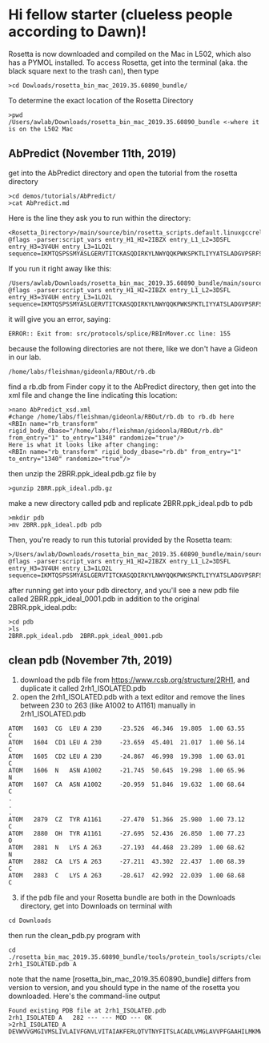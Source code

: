 # Hi fellow starter (clueless people according to Dawn)!
Rosetta is now downloaded and compiled on the Mac in L502, which also has a PYMOL installed. To access Rosetta, get into the terminal (aka. the black square next to the trash can), then type
```
>cd Dowloads/rosetta_bin_mac_2019.35.60890_bundle/
```
To determine the exact location of the Rosetta Directory
```
>pwd
/Users/awlab/Downloads/rosetta_bin_mac_2019.35.60890_bundle <-where it is on the L502 Mac
```
## AbPredict (November 11th, 2019)
get into the AbPredict directory and open the tutorial from the rosetta directory
```
>cd demos/tutorials/AbPredict/
>cat AbPredict.md
```
Here is the line they ask you to run within the directory:
```
<Rosetta_Directory>/main/source/bin/rosetta_scripts.default.linuxgccrelease @flags -parser:script_vars entry_H1_H2=2IBZX entry_L1_L2=3DSFL entry_H3=3V4UH entry_L3=1LO2L  sequence=IKMTQSPSSMYASLGERVTITCKASQDIRKYLNWYQQKPWKSPKTLIYYATSLADGVPSRFSGSGSGQDYSLTISSLESDDTATYYCLQHGESPYTFGGGTKLEIQLQQSGAELVRPGALVKLSCKASGFNIKDYYMHWVKQRPEQGLEWIGLIDPENGNTIYDPKFQGKASITADTSSNTAYLQLSSLTSEDTAVYYCARDNSYYFDYWGQGTTLTVS 
```
If you run it right away like this:
```
/Users/awlab/Downloads/rosetta_bin_mac_2019.35.60890_bundle/main/source/bin/rosetta_scripts.default.linuxgccrelease @flags -parser:script_vars entry_H1_H2=2IBZX entry_L1_L2=3DSFL entry_H3=3V4UH entry_L3=1LO2L  sequence=IKMTQSPSSMYASLGERVTITCKASQDIRKYLNWYQQKPWKSPKTLIYYATSLADGVPSRFSGSGSGQDYSLTISSLESDDTATYYCLQHGESPYTFGGGTKLEIQLQQSGAELVRPGALVKLSCKASGFNIKDYYMHWVKQRPEQGLEWIGLIDPENGNTIYDPKFQGKASITADTSSNTAYLQLSSLTSEDTAVYYCARDNSYYFDYWGQGTTLTVS
```
it will give you an error, saying:
```
ERROR:: Exit from: src/protocols/splice/RBInMover.cc line: 155
```
because the following directories are not there, like we don't have a Gideon in our lab.
```
/home/labs/fleishman/gideonla/RBOut/rb.db
```
find a rb.db from Finder copy it to the AbPredict directory, then get into the xml file and change the line indicating this location:
```
>nano AbPredict_xsd.xml
#change /home/labs/fleishman/gideonla/RBOut/rb.db to rb.db here
<RBIn name="rb_transform" rigid_body_dbase="/home/labs/fleishman/gideonla/RBOut/rb.db" from_entry="1" to_entry="1340" randomize="true"/>
Here is what it looks like after changing:
<RBIn name="rb_transform" rigid_body_dbase="rb.db" from_entry="1" to_entry="1340" randomize="true"/>
```
then unzip the 2BRR.ppk_ideal.pdb.gz file by
```
>gunzip 2BRR.ppk_ideal.pdb.gz
```
make a new directory called pdb and replicate 2BRR.ppk_ideal.pdb to pdb
```
>mkdir pdb
>mv 2BRR.ppk_ideal.pdb pdb
```
Then, you're ready to run this tutorial provided by the Rosetta team:
```
>/Users/awlab/Downloads/rosetta_bin_mac_2019.35.60890_bundle/main/source/bin/rosetta_scripts.default.linuxgccrelease @flags -parser:script_vars entry_H1_H2=2IBZX entry_L1_L2=3DSFL entry_H3=3V4UH entry_L3=1LO2L  sequence=IKMTQSPSSMYASLGERVTITCKASQDIRKYLNWYQQKPWKSPKTLIYYATSLADGVPSRFSGSGSGQDYSLTISSLESDDTATYYCLQHGESPYTFGGGTKLEIQLQQSGAELVRPGALVKLSCKASGFNIKDYYMHWVKQRPEQGLEWIGLIDPENGNTIYDPKFQGKASITADTSSNTAYLQLSSLTSEDTAVYYCARDNSYYFDYWGQGTTLTVS
```
after running get into your pdb directory, and you'll see a new pdb file called 2BRR.ppk_ideal_0001.pdb in addition to the original 2BRR.ppk_ideal.pdb:
```
>cd pdb
>ls
2BRR.ppk_ideal.pdb	2BRR.ppk_ideal_0001.pdb
```
## clean pdb (November 7th, 2019)
1. download the pdb file from https://www.rcsb.org/structure/2RH1, and duplicate it called 2rh1_ISOLATED.pdb
2. open the 2rh1_ISOLATED.pdb with a text editor and remove the lines between 230 to 263 (like A1002 to A1161) manually in 2rh1_ISOLATED.pdb
```
ATOM   1603  CG  LEU A 230     -23.526  46.346  19.805  1.00 63.55           C  
ATOM   1604  CD1 LEU A 230     -23.659  45.401  21.017  1.00 56.14           C  
ATOM   1605  CD2 LEU A 230     -24.867  46.998  19.398  1.00 63.01           C  
ATOM   1606  N   ASN A1002     -21.745  50.645  19.298  1.00 65.96           N  
ATOM   1607  CA  ASN A1002     -20.959  51.846  19.632  1.00 68.64           C  
.
.
.
ATOM   2879  CZ  TYR A1161     -27.470  51.366  25.980  1.00 73.12           C  
ATOM   2880  OH  TYR A1161     -27.695  52.436  26.850  1.00 77.23           O  
ATOM   2881  N   LYS A 263     -27.193  44.468  23.289  1.00 68.62           N  
ATOM   2882  CA  LYS A 263     -27.211  43.302  22.437  1.00 68.39           C  
ATOM   2883  C   LYS A 263     -28.617  42.992  22.039  1.00 68.68           C  
```
3. if the pdb file and your Rosetta bundle are both in the Downloads directory, get into Downloads on terminal with
```
cd Downloads
```
then run the clean_pdb.py program with
```
cd ./rosetta_bin_mac_2019.35.60890_bundle/tools/protein_tools/scripts/clean_pdb.py 2rh1_ISOLATED.pdb A
```
note that the name [rosetta_bin_mac_2019.35.60890_bundle] differs from version to version, and you should type in the name of the rosetta you downloaded. Here's the command-line output
```
Found existing PDB file at 2rh1_ISOLATED.pdb
2rh1_ISOLATED A   282 --- --- MOD --- OK
>2rh1_ISOLATED_A
DEVWVVGMGIVMSLIVLAIVFGNVLVITAIAKFERLQTVTNYFITSLACADLVMGLAVVPFGAAHILMKMWTFGNFWCEFWTSIDVLCVTASIETLCVIAVDRYFAITSPFKYQSLLTKNKARVIILMVWIVSGLTSFLPIQMHWYRATHQEAINCYAEETCCDFFTNQAYAIASSIVSFYVPLVIMVFVYSRVFQEAKRQLKFCLKEHKALKTLGIIMGTFTLCWLPFFIVNIVHVIQDNLIRKEVYILLNWIGYVNSGFNPLIYCRSPDFRIAFQELLCL
```
